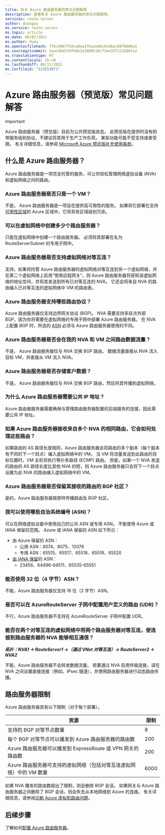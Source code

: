 ```yaml
---
title: 有关 Azure 路由服务器的常见问题解答
description: 查看有关 Azure 路由服务器的常见问题解答。
services: route-server
author: duongau
ms.service: route-server
ms.topic: article
ms.date: 06/07/2021
ms.author: duau
ms.openlocfilehash: f76c996f75dce0ea1f6aae8dc8c86ac80f6006a5
ms.sourcegitcommit: 2eac9bd319fb8b3a1080518c73ee337123286fa2
ms.translationtype: HT
ms.contentlocale: zh-CN
ms.lasthandoff: 08/31/2021
ms.locfileid: "123253871"
---
```

# <a name="azure-route-server-preview-faq"></a>Azure 路由服务器（预览版）常见问题解答

> [!IMPORTANT]
> Azure 路由服务器（预览版）目前为公共预览版状态。
> 此预览版在提供时没有附带服务级别协议，不建议将其用于生产工作负荷。 某些功能可能不受支持或者受限。
> 有关详细信息，请参阅 [Microsoft Azure 预览版补充使用条款](https://azure.microsoft.com/support/legal/preview-supplemental-terms/)。

## <a name="what-is-azure-route-server"></a>什么是 Azure 路由服务器？

Azure 路由服务器是一项完全托管的服务，可让你轻松管理网络虚拟设备 (NVA) 和虚拟网络之间的路由。

### <a name="is-azure-route-server-just-a-vm"></a>Azure 路由服务器是否只是一个 VM？

不是。 Azure 路由服务器是一项旨在提供高可用性的服务。 如果将它部署在支持[可用性区域](../availability-zones/az-overview.md)的 Azure 区域中，它将具有区域级别冗余。

### <a name="how-many-route-servers-can-i-create-in-a-virtual-network"></a>可以在虚拟网络中创建多少个路由服务器？

只能在虚拟网络中创建一个路由服务器。 必须将其部署在名为 RouteServerSubnet 的专用子网中。

### <a name="does-azure-route-server-support-virtual-network-peering"></a>Azure 路由服务器是否支持虚拟网络对等互连？

支持，如果将托管 Azure 路由服务器的虚拟网络对等互连到另一个虚拟网络，并在第二个虚拟网络上启用“使用远程网关”，则 Azure 路由服务器将获知该虚拟网络的地址空间，并将其发送到所有已对等互连的 NVA。 它还会将来自 NVA 的路由编入已对等互连的虚拟网络中 VM 的路由表。 


### <a name="what-routing-protocols-does-azure-route-server-support"></a><a name = "protocol"></a>Azure 路由服务器支持哪些路由协议？

Azure 路由服务器仅支持边界网关协议 (BGP)。 NVA 需要支持多跃点外部 BGP，因为你将需要在虚拟网络的专用子网中部署 Azure 路由服务器。 在 NVA 上配置 BGP 时，所选的 [ASN](https://en.wikipedia.org/wiki/Autonomous_system_(Internet)) 必须与 Azure 路由服务器使用的不同。

### <a name="does-azure-route-server-route-data-traffic-between-my-nva-and-my-vms"></a>Azure 路由服务器是否会在我的 NVA 和 VM 之间路由数据流量？

不是。 Azure 路由服务器仅与 NVA 交换 BGP 路由。 数据流量直接从 NVA 流入目标 VM，并直接从 VM 流入 NVA。

### <a name="does-azure-route-server-store-customer-data"></a>Azure 路由服务器是否存储客户数据？
不是。 Azure 路由服务器仅与 NVA 交换 BGP 路由，然后将其传播到虚拟网络。

### <a name="why-does-azure-route-server-require-a-public-ip-address"></a>为什么 Azure 路由服务器需要公共 IP 地址？

Azure 路由器服务器需要确保与管理路由服务器配置的后端服务的连接，因此需要公共 IP 地址。 

### <a name="if-azure-route-server-receives-the-same-route-from-more-than-one-nva-how-does-it-handle-them"></a>如果 Azure 路由服务器接收来自多个 NVA 的相同路由，它会如何处理这些路由？

如果路由的 AS 路径长度相同，Azure 路由服务器会将路由的多个副本（每个副本有不同的下一个跃点）编入虚拟网络中的 VM。 当 VM 将流量发送到此路由的目标位置时，VM 主机将执行等价多路径 (ECMP) 路由。 但是，如果一个 NVA 发送的路由的 AS 路径长度比其他 NVA 的短，则 Azure 路由服务器只会将下一个跃点设置为此 NVA 的路由编入虚拟网络中的 VM。

### <a name="does-azure-route-server-preserve-the-bgp-communities-of-the-route-it-receives"></a>Azure 路由服务器是否保留其接收的路由的 BGP 社区？

是的，Azure 路由服务器按原样传播路由及 BGP 社区。

### <a name="what-autonomous-system-numbers-asns-can-i-use"></a>我可以使用哪些自治系统编号 (ASN)？

可以在网络虚拟设备中使用自己的公共 ASN 或专用 ASN。 不能使用 Azure 或 IANA 保留的范围。
Azure 或 IANA 保留的 ASN 如下所示：

* 由 Azure 保留的 ASN：
    * 公用 ASN：8074、8075、12076
    * 专用 ASN：65515、65517、65518、65519、65520
* [由 IANA 保留](http://www.iana.org/assignments/iana-as-numbers-special-registry/iana-as-numbers-special-registry.xhtml)的 ASN：
    * 23456、64496-64511、65535-65551

### <a name="can-i-use-32-bit-4-byte-asns"></a>能否使用 32 位（4 字节）ASN？

不能，Azure 路由服务器仅支持 16 位（2 字节）ASN。

### <a name="can-i-configure-a-user-defined-route-udr-in-the-azurerouteserver-subnet"></a>是否可以在 AzureRouteServer 子网中配置用户定义的路由 (UDR)？

不行，Azure 路由服务器不支持在 AzureRouteServer 子网中配置 UDR。

### <a name="can-i-peer-two-route-servers-in-two-peered-virtual-networks-and-enable-the-nvas-connected-to-the-route-servers-to-talk-to-each-other"></a>能否在两个对等互连的虚拟网络中将两个路由服务器对等互连，使连接到路由服务器的 NVA 能够相互通信？ 

***拓扑：NVA1 -> RouteServer1 ->（通过 VNet 对等互连）-> RouteServer2 -> NVA2***

不能，Azure 路由服务器不会转发数据流量。 若要通过 NVA 启用传输连接，请在 NVA 之间设置直接连接（例如，IPsec 隧道），并使用路由服务器进行动态路由传播。 

## <a name="route-server-limits"></a><a name = "limitations"></a>路由服务器限制

Azure 路由服务器具有以下限制（对于每个部署）。

| 资源 | 限制 |
|----------|-------|
| 支持的 BGP 对等节点数量 | 8 |
| 每个 BGP 对等节点可以播发到 Azure 路由服务器的路由数 | 200 |
| Azure 路由服务器可以播发到 ExpressRoute 或 VPN 网关的路由数 | 200 |
| Azure 路由服务器可支持的虚拟网络（包括对等互连虚拟网络）中的 VM 数量 | 6000 |

如果 NVA 播发的路由数超出了限制，则会删除 BGP 会话。 如果网关与 Azure 路由服务器之间删除了 BGP 会话，则会失去从本地网络到 Azure 的连接。 有关详细信息，请参阅[诊断 Azure 虚拟机路由问题](../virtual-network/diagnose-network-routing-problem.md)。

## <a name="next-steps"></a>后续步骤

了解如何[配置 Azure 路由服务器](quickstart-configure-route-server-powershell.md)。
